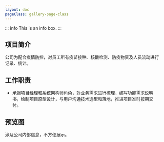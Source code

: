 ```yaml
---
layout: doc
pageClass: gallery-page-class
---
```


::: info
This is an info box.
:::

## 项目简介 ##

公司为配合疫情防控，对员工所有疫苗接种、核酸检测、防疫物资及人员流动进行记录、统计。

## 工作职责 ##

- 承担项目经理和系统架构师角色，对业务需求进行梳理，编写功能需求说明书，绘制项目原型设计，与用户沟通技术选型和落地，推进项目准时按期交付。

## 预览图 ##

涉及公司内部信息，不方便展示。
